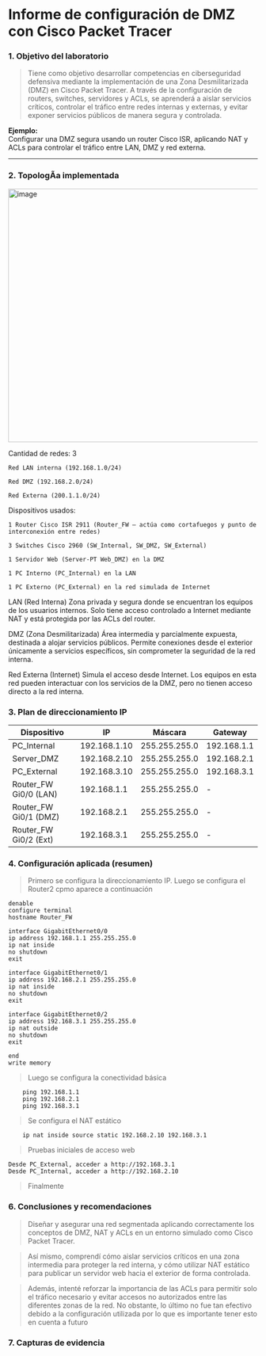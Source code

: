 # Informe de configuración de DMZ con Cisco Packet Tracer


### 1. Objetivo del laboratorio

> Tiene como objetivo desarrollar competencias en ciberseguridad defensiva mediante la implementación de una Zona Desmilitarizada (DMZ) en Cisco Packet Tracer.
A través de la configuración de routers, switches, servidores y ACLs, se aprenderá a aislar servicios críticos, controlar el tráfico entre redes internas y externas, y evitar exponer servicios públicos de manera segura y controlada.

**Ejemplo:**  
Configurar una DMZ segura usando un router Cisco ISR, aplicando NAT y ACLs para controlar el tráfico entre LAN, DMZ y red externa.

---

### 2. TopologÃ­a implementada
<img width="970" height="512" alt="image" src="https://github.com/user-attachments/assets/65ca8f9c-7653-4f53-8c13-d62eab053ff5" />

Cantidad de redes: 3

    Red LAN interna (192.168.1.0/24)

    Red DMZ (192.168.2.0/24)

    Red Externa (200.1.1.0/24)

Dispositivos usados:

    1 Router Cisco ISR 2911 (Router_FW – actúa como cortafuegos y punto de interconexión entre redes)

    3 Switches Cisco 2960 (SW_Internal, SW_DMZ, SW_External)

    1 Servidor Web (Server-PT Web_DMZ) en la DMZ

    1 PC Interno (PC_Internal) en la LAN

    1 PC Externo (PC_External) en la red simulada de Internet

LAN (Red Interna)
        Zona privada y segura donde se encuentran los equipos de los usuarios internos. Solo tiene acceso controlado a Internet mediante NAT y está protegida por las ACLs del router.

DMZ (Zona Desmilitarizada)
        Área intermedia y parcialmente expuesta, destinada a alojar servicios públicos. Permite conexiones desde el exterior únicamente a servicios específicos, sin comprometer la seguridad de la red interna.

Red Externa (Internet)
        Simula el acceso desde Internet. Los equipos en esta red pueden interactuar con los servicios de la DMZ, pero no tienen acceso directo a la red interna.


### 3. Plan de direccionamiento IP

| Dispositivo             | IP              | Máscara           | Gateway           |
|-------------------------|------------------|-------------------|-------------------|
| PC_Internal             | 192.168.1.10     | 255.255.255.0     | 192.168.1.1       |
| Server_DMZ              | 192.168.2.10     | 255.255.255.0     | 192.168.2.1       |
| PC_External             | 192.168.3.10     | 255.255.255.0     | 192.168.3.1       |
| Router_FW Gi0/0 (LAN)   | 192.168.1.1      | 255.255.255.0     |    -              |
| Router_FW Gi0/1 (DMZ)   | 192.168.2.1      | 255.255.255.0     |    -              |
| Router_FW Gi0/2 (Ext)   | 192.168.3.1      | 255.255.255.0     |    -              |


### 4. Configuración aplicada (resumen)

> Primero se configura la direccionamiento IP. Luego se configura el Router2 cpmo aparece a continuación

    denable
    configure terminal
    hostname Router_FW
    
    interface GigabitEthernet0/0
    ip address 192.168.1.1 255.255.255.0
    ip nat inside
    no shutdown
    exit
    
    interface GigabitEthernet0/1
    ip address 192.168.2.1 255.255.255.0
    ip nat inside
    no shutdown
    exit
    
    interface GigabitEthernet0/2
    ip address 192.168.3.1 255.255.255.0
    ip nat outside
    no shutdown
    exit
    
    end
    write memory
    
> Luego se configura la conectividad básica

        ping 192.168.1.1   
        ping 192.168.2.1   
        ping 192.168.3.1   
        
> Se configura el NAT estático

        ip nat inside source static 192.168.2.10 192.168.3.1

> Pruebas iniciales de acceso web

    Desde PC_External, acceder a http://192.168.3.1
    Desde PC_Internal, acceder a http://192.168.2.10

> Finalmente



### 6. Conclusiones y recomendaciones

> Diseñar y asegurar una red segmentada aplicando correctamente los conceptos de DMZ, NAT y ACLs en un entorno simulado como Cisco Packet Tracer.

> Así mismo, comprendí cómo aislar servicios críticos en una zona intermedia para proteger la red interna, y cómo utilizar NAT estático para publicar un servidor web hacia el exterior de forma controlada.

> Además, intenté reforzar la importancia de las ACLs para permitir solo el tráfico necesario y evitar accesos no autorizados entre las diferentes zonas de la red. No obstante, lo último no fue tan efectivo debido a la configuración utilizada por lo que es importante tener esto en cuenta a futuro


### 7. Capturas de evidencia


